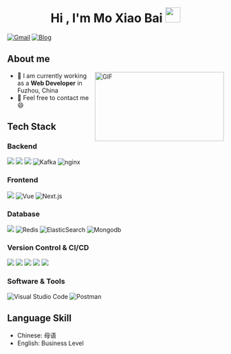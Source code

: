 <h1 align="center">Hi , I'm Mo Xiao Bai <img src="https://media.giphy.com/media/hvRJCLFzcasrR4ia7z/giphy.gif" width="35"></h1>

[![Gmail](https://img.shields.io/badge/-GMAIL-D14836?style=flat-square&logo=gmail&logoColor=white)](mailto:xiaogang622124@gmail.com)  [![Blog](https://img.shields.io/badge/Blog-0078D4?style=flat-square&logo=github&logoColor=white)](http://momobaba.top)

<!--END_SECTION:waka-->

## About me
<img align="right" alt="GIF" src="assets/code.gif" width="300" height="160" title="passion"/>

- 🔭  I am currently working as a **Web Developer** in Fuzhou, China
- 📧 Feel free to contact me 😄

## Tech Stack
### Backend
<img src="https://img.shields.io/badge/php-ED8B00?style=flat&logo=openjdk&logoColor=white"> <img src="https://img.shields.io/badge/golang-6DB33F?style=flat&logo=springboot&logoColor=white"> <img src="https://img.shields.io/badge/python-red?style=flat&logo=Mybatis&logoColor=red"> <img alt="Kafka" src="https://img.shields.io/badge/laravel-000?style=flat&logo=Apache%20Kafka&logoColor=white"> <img alt="nginx" src="https://img.shields.io/badge/Nginx-00C300?style=flat&logo=nginx&logoColor=white">

### Frontend
<img src = "https://img.shields.io/badge/Tailwind_CSS-38B2AC?style=flat&logo=tailwind-css&logoColor=white"> <img alt="Vue" src="https://img.shields.io/badge/Vue-35495E?style=flat&logo=vue.js&logoColor=4FC08D">  <img alt="Next.js" src="https://img.shields.io/badge/Next.js-000000?style=flat&logo=nextdotjs&logoColor=#000000"> 

### Database
<img src="https://img.shields.io/badge/Mysql-%234479A1.svg?&style=plastic&logo=mysql&logoColor=white"/> <img alt="Redis" src="https://img.shields.io/badge/Redis-%23DD0031.svg?&style=flat&logo=redis&logoColor=white"> <img alt="ElasticSearch" src="https://img.shields.io/badge/-ElasticSearch-005571?style=flat&logo=elasticsearch"> <img alt="Mongodb" src="https://img.shields.io/badge/-Mongodb-005571?style=flat&logo=Mongodb">


### Version Control & CI/CD
<img src="http://img.shields.io/badge/-Git-F1502F?style=flat&logo=git&logoColor=FFFFFF"> <img src="http://img.shields.io/badge/-Github-000000?style=flat&logo=github&logoColor=FFFFFF"> <img src="https://img.shields.io/badge/GitLab-330F63?style=flat&logo=gitlab&logoColor=white"> <img src="https://img.shields.io/badge/Jenkins-D24939?style=flat&logo=Jenkins&logoColor=white"> <img src="https://img.shields.io/badge/Docker-%230db7ed.svg?style=flat&logo=Docker&logoColor=white"> 


### Software & Tools
<img alt="Visual Studio Code" src="https://img.shields.io/badge/Visual%20Studio%20Code-0078d7.svg?style=plastic&logo=visual-studio-code&logoColor=white"> <img alt="Postman" src="https://img.shields.io/badge/Postman-FC8019?logo=Postman&logoColor=white" />

## Language Skill
- Chinese: 母语
- English: Business Level
